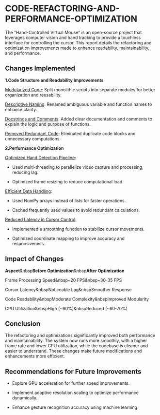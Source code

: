 # CODE-REFACTORING-AND-PERFORMANCE-OPTIMIZATION
The "Hand-Controlled Virtual Mouse" is an open-source project that leverages computer vision and hand tracking to provide a touchless interface for controlling the cursor. This report details the refactoring and optimization improvements made to enhance readability, maintainability, and performance.

## Changes Implemented

**1.Code Structure and Readability Improvements**

<ins>Modularized Code</ins>: Split monolithic scripts into separate modules for better organization and reusability.

<ins>Descriptive Naming</ins>: Renamed ambiguous variable and function names to enhance clarity.

<ins>Docstrings and Comments</ins>: Added clear documentation and comments to explain the logic and purpose of functions.

<ins>Removed Redundant Code</ins>: Eliminated duplicate code blocks and unnecessary computations.

**2.Performance Optimization**

<ins>Optimized Hand Detection Pipeline</ins>:

* Used multi-threading to parallelize video capture and processing, reducing lag.

* Optimized frame resizing to reduce computational load.

<ins>Efficient Data Handling</ins>:

* Used NumPy arrays instead of lists for faster operations.

* Cached frequently used values to avoid redundant calculations.

<ins>Reduced Latency in Cursor Control</ins>:

* Implemented a smoothing function to stabilize cursor movements.

* Optimized coordinate mapping to improve accuracy and responsiveness.

## Impact of Changes

**Aspect**&nbsp**Before Optimization**&nbsp**After Optimization**

Frame Processing Speed&nbsp~20 FPS&nbsp~30-35 FPS

Cursor Latency&nbspNoticeable Lag&nbspSmoother Response

Code Readability&nbspModerate Complexity&nbspImproved Modularity

CPU Utilization&nbspHigh (~90%)&nbspReduced (~60-70%)

## Conclusion

The refactoring and optimizations significantly improved both performance and maintainability. The system now runs more smoothly, with a higher frame rate and lower CPU utilization, while the codebase is cleaner and easier to understand. These changes make future modifications and enhancements more efficient.

## Recommendations for Future Improvements

* Explore GPU acceleration for further speed improvements.

* Implement adaptive resolution scaling to optimize performance dynamically.

* Enhance gesture recognition accuracy using machine learning.
